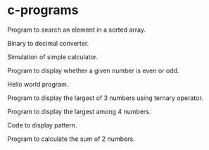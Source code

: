 # c-programs

Program to search an element in a sorted array.

Binary to decimal converter.

Simulation of simple calculator.

Program to display whether a given number is even or odd.

Hello world program.

Program to display the largest of 3 numbers using ternary operator.

Program to display the largest among 4 numbers.

Code to display pattern.

Program to calculate the sum of 2 numbers.
